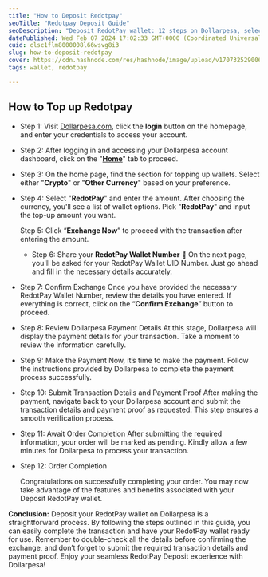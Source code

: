 ```yaml
---
title: "How to Deposit Redotpay"
seoTitle: "Redotpay Deposit Guide"
seoDescription: "Deposit RedotPay wallet: 12 steps on Dollarpesa, select currency, confirm, pay, experience smooth transactions"
datePublished: Wed Feb 07 2024 17:02:33 GMT+0000 (Coordinated Universal Time)
cuid: clsc1flm8000008l66wsvg8i3
slug: how-to-deposit-redotpay
cover: https://cdn.hashnode.com/res/hashnode/image/upload/v1707325290066/e346ef31-d2d5-45e2-b59f-8a1c60e9b173.jpeg
tags: wallet, redotpay

---
```


## **How to Top up Redotpay**

* Step 1: Visit [Dollarpesa.com](https://dollarpesa.com/), click the **login** button on the homepage, and enter your credentials to access your account.
    
* Step 2: After logging in and accessing your Dollarpesa account dashboard, click on the "[**Home**](http://app.dollarpesa.com/)" tab to proceed.
    
* Step 3: On the home page, find the section for topping up wallets. Select either "**Crypto**" or "**Other Currency**" based on your preference.
    
* Step 4: Select "**RedotPay**" and enter the amount. After choosing the currency, you'll see a list of wallet options. Pick "**RedotPay**" and input the top-up amount you want.
    
    Step 5: Click “**Exchange Now**” to proceed with the transaction after entering the amount.
    
    * Step 6: Share your **RedotPay Wallet Number** 🎉 On the next page, you'll be asked for your RedotPay Wallet UID Number. Just go ahead and fill in the necessary details accurately.
        
* Step 7: Confirm Exchange Once you have provided the necessary RedotPay Wallet Number, review the details you have entered. If everything is correct, click on the “**Confirm Exchange**” button to proceed.
    
* Step 8: Review Dollarpesa Payment Details At this stage, Dollarpesa will display the payment details for your transaction. Take a moment to review the information carefully.
    
* Step 9: Make the Payment Now, it’s time to make the payment. Follow the instructions provided by Dollarpesa to complete the payment process successfully.
    
* Step 10: Submit Transaction Details and Payment Proof After making the payment, navigate back to your Dollarpesa account and submit the transaction details and payment proof as requested. This step ensures a smooth verification process.
    
* Step 11: Await Order Completion After submitting the required information, your order will be marked as pending. Kindly allow a few minutes for Dollarpesa to process your transaction.
    
* Step 12: Order Completion
    
    Congratulations on successfully completing your order. You may now take advantage of the features and benefits associated with your Deposit RedotPay wallet.
    

**Conclusion:** Deposit your RedotPay wallet on Dollarpesa is a straightforward process. By following the steps outlined in this guide, you can easily complete the transaction and have your RedotPay wallet ready for use. Remember to double-check all the details before confirming the exchange, and don’t forget to submit the required transaction details and payment proof. Enjoy your seamless RedotPay Deposit experience with Dollarpesa!